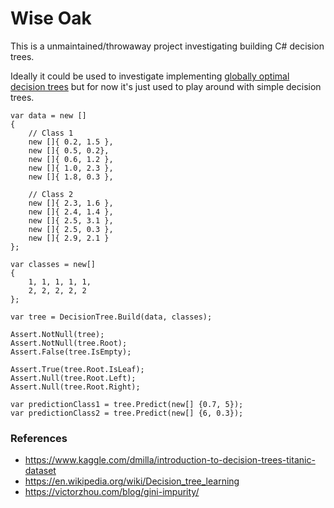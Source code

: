 # Wise Oak #

This is a unmaintained/throwaway project investigating building C# decision trees.

Ideally it could be used to investigate implementing [globally optimal decision trees](https://www.researchgate.net/publication/2784586_Global_Tree_Optimization_A_Non-greedy_Decision_Tree_Algorithm)
but for now it's just used to play around with simple decision trees.

```
var data = new []
{
    // Class 1
    new []{ 0.2, 1.5 },
    new []{ 0.5, 0.2},
    new []{ 0.6, 1.2 },
    new []{ 1.0, 2.3 },
    new []{ 1.8, 0.3 },
    
    // Class 2
    new []{ 2.3, 1.6 },
    new []{ 2.4, 1.4 },
    new []{ 2.5, 3.1 },
    new []{ 2.5, 0.3 },
    new []{ 2.9, 2.1 }
};

var classes = new[]
{
    1, 1, 1, 1, 1,
    2, 2, 2, 2, 2
};

var tree = DecisionTree.Build(data, classes);

Assert.NotNull(tree);
Assert.NotNull(tree.Root);
Assert.False(tree.IsEmpty);

Assert.True(tree.Root.IsLeaf);
Assert.Null(tree.Root.Left);
Assert.Null(tree.Root.Right);

var predictionClass1 = tree.Predict(new[] {0.7, 5});
var predictionClass2 = tree.Predict(new[] {6, 0.3});
```

### References ###

- https://www.kaggle.com/dmilla/introduction-to-decision-trees-titanic-dataset
- https://en.wikipedia.org/wiki/Decision_tree_learning
- https://victorzhou.com/blog/gini-impurity/